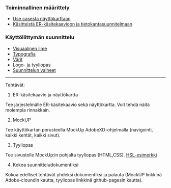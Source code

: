 ### Toiminnallinen määrittely

- [Use casesta näyttökarttaan](https://docplayer.fi/396513-Haaga-helia-kayttotapaukset-1-tietojenkasittely-tietosysteemin-maaritys-kayttotapaukset.html)
- [Käsitteistä ER-käsitekaavioon ja tietokantasuunnitelmaan](http://www.leeniemi.net/syst19/index.php?sivu=kasitteet)

### Käyttöliittymän suunnittelu

- [Visuaalinen ilme](http://www.leeniemi.net/syst19/materiaali/Kayt_sommittelu.pdf)
- [Typografia](http://www.leeniemi.net/syst19/materiaali/Kayt_typografia.pdf)
- [Värit](http://www.leeniemi.net/syst19/materiaali/Kayt_varit.pdf)
- [Logo- ja tyyliopas](http://www.leeniemi.net/syst19/materiaali/Kayt_logo_tyyliopas.pdf)
- [Suunnittelun vaiheet](http://www.leeniemi.net/syst19/materiaali/Kayt_webvaiheistus.pdf)

--- 
Tehtävät:

1. ER-käsitekaavio ja näyttökartta

Tee järjestelmälle ER-käsitekaavio sekä näyttökartta. Voit tehdä näitä molempia rinnakkain.

2. MockUP

Tee käyttökartan perusteella MockUp AdobeXD-ohjelmalla (navigointi, kaikki kentät, kaikki sivut).

3. Tyyliopas

Tee sivustolle MockUp:in pohjalta tyyliopas (HTML,CSS). [HSL-esimerkki](https://www.hsl.fi/tyyliopas)

4. Kokoa suunnitteludokumentiksi

Kokoa edelliset tehtävät yhdeksi dokumentiksi ja palauta (MockUP linkkinä Adobe-cloundin kautta, tyyliopas linkkinä github-pagesin kautta).